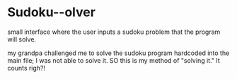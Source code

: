 # Sudoku--olver
small interface where the user inputs a sudoku problem that the program will solve.

my grandpa challenged me to solve the sudoku program hardcoded into the main file; I was not able to solve it. SO this is my method of "solving it." It counts righ?!


